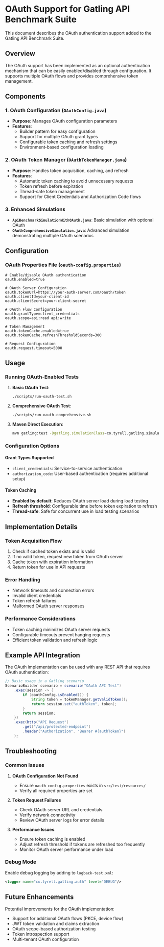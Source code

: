 # OAuth Support for Gatling API Benchmark Suite

This document describes the OAuth authentication support added to the Gatling API Benchmark Suite.

## Overview

The OAuth support has been implemented as an optional authentication mechanism that can be easily enabled/disabled through configuration. It supports multiple OAuth flows and provides comprehensive token management.

## Components

### 1. OAuth Configuration (`OAuthConfig.java`)
- **Purpose**: Manages OAuth configuration parameters
- **Features**: 
  - Builder pattern for easy configuration
  - Support for multiple OAuth grant types
  - Configurable token caching and refresh settings
  - Environment-based configuration loading

### 2. OAuth Token Manager (`OAuthTokenManager.java`)
- **Purpose**: Handles token acquisition, caching, and refresh
- **Features**:
  - Automatic token caching to avoid unnecessary requests
  - Token refresh before expiration
  - Thread-safe token management
  - Support for Client Credentials and Authorization Code flows

### 3. Enhanced Simulations
- **`ApiBenchmarkSimulationWithOAuth.java`**: Basic simulation with optional OAuth
- **`OAuthComprehensiveSimulation.java`**: Advanced simulation demonstrating multiple OAuth scenarios

## Configuration

### OAuth Properties File (`oauth-config.properties`)

```properties
# Enable/disable OAuth authentication
oauth.enabled=true

# OAuth Server Configuration
oauth.tokenUrl=https://your-auth-server.com/oauth/token
oauth.clientId=your-client-id
oauth.clientSecret=your-client-secret

# OAuth Flow Configuration
oauth.grantType=client_credentials
oauth.scope=api:read api:write

# Token Management
oauth.tokenCache.enabled=true
oauth.tokenCache.refreshThresholdSeconds=300

# Request Configuration
oauth.request.timeout=5000
```

## Usage

### Running OAuth-Enabled Tests

1. **Basic OAuth Test**:
   ```bash
   ./scripts/run-oauth-test.sh
   ```

2. **Comprehensive OAuth Test**:
   ```bash
   ./scripts/run-oauth-comprehensive.sh
   ```

3. **Maven Direct Execution**:
   ```bash
   mvn gatling:test -Dgatling.simulationClass=co.tyrell.gatling.simulation.ApiBenchmarkSimulationWithOAuth
   ```

### Configuration Options

#### Grant Types Supported
- `client_credentials`: Service-to-service authentication
- `authorization_code`: User-based authentication (requires additional setup)

#### Token Caching
- **Enabled by default**: Reduces OAuth server load during load testing
- **Refresh threshold**: Configurable time before token expiration to refresh
- **Thread-safe**: Safe for concurrent use in load testing scenarios

## Implementation Details

### Token Acquisition Flow
1. Check if cached token exists and is valid
2. If no valid token, request new token from OAuth server
3. Cache token with expiration information
4. Return token for use in API requests

### Error Handling
- Network timeouts and connection errors
- Invalid client credentials
- Token refresh failures
- Malformed OAuth server responses

### Performance Considerations
- Token caching minimizes OAuth server requests
- Configurable timeouts prevent hanging requests
- Efficient token validation and refresh logic

## Example API Integration

The OAuth implementation can be used with any REST API that requires OAuth authentication:

```java
// Basic usage in a Gatling scenario
ScenarioBuilder scenario = scenario("OAuth API Test")
    .exec(session -> {
        if (oauthConfig.isEnabled()) {
            String token = tokenManager.getValidToken();
            return session.set("authToken", token);
        }
        return session;
    })
    .exec(http("API Request")
        .get("/api/protected-endpoint")
        .header("Authorization", "Bearer #{authToken}")
    );
```

## Troubleshooting

### Common Issues

1. **OAuth Configuration Not Found**
   - Ensure `oauth-config.properties` exists in `src/test/resources/`
   - Verify all required properties are set

2. **Token Request Failures**
   - Check OAuth server URL and credentials
   - Verify network connectivity
   - Review OAuth server logs for error details

3. **Performance Issues**
   - Ensure token caching is enabled
   - Adjust refresh threshold if tokens are refreshed too frequently
   - Monitor OAuth server performance under load

### Debug Mode
Enable debug logging by adding to `logback-test.xml`:
```xml
<logger name="co.tyrell.gatling.auth" level="DEBUG"/>
```

## Future Enhancements

Potential improvements for the OAuth implementation:
- Support for additional OAuth flows (PKCE, device flow)
- JWT token validation and claims extraction
- OAuth scope-based authorization testing
- Token introspection support
- Multi-tenant OAuth configuration